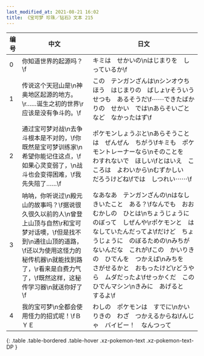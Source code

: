 ```yaml
---
last_modified_at: 2021-08-21 16:02
title: 《宝可梦 珍珠／钻石》文本 215
---
```

| 编号 | 中文 | 日文 |
| ---- | ---- | ---- |
| 0 | 你知道世界的起源吗？\f | キミは　せかいの\nはじまりを　しっているか\f |
| 1 | 传说这个天冠山是\n神奥地区起源的地方。\r……诞生之初的世界\r应该是没有争斗的。\f | この　テンガンざんは\nシンオウちほう　はじまりの　ばしょ\rそういう　せつも　あるそうだ\f⋯⋯できたばかりの　せかい　では\nあらそいごとなど　なかったはず\f |
| 2 | 通过宝可梦对战\n去争斗根本是不对的，\f你既然是宝可梦训练家\n希望你能记住这点，\f如果心灵变弱了，\n战斗也会变得困难，\f我先失陪了……\f | ポケモンしょうぶと\nあらそうことは　ぜんぜん　ちがう\fキミも　ポケモントレーナーなら\nそのことを　わすれないで　ほしい\fとはいえ　こころは　よわいから\nむずかしい　だろうけどね\fでは　しつれい⋯⋯\f |
| 3 | 呐呐，你听说过\n殿元山的故事吗？\f据说很久很久以前的人\n曾登上山顶与自然\r和宝可梦对话噢，\f但是找不到\n通往山顶的道路，\f还以为使用这怪力的秘传机器\n就能找到路了，\r看来是白费力气了，\f既然这样，这秘传学习器\n就送你好了\f | なあなあ　テンガンざんの\nはなし　きいたこと　ある？\fなんでも　おおむかしの　ひとは\nちょうじょうに　のぼって　しぜんや\rポケモンと　はなしていたんだってよ\fだけど　ちょうじょうに　のぼるための\nみちが　ないんだな　これが\fこの　かいりきの　ひでんを　つかえば\nみちを　さがせるかと　おもったけど\rどうやら　ムダだったよ\fせっかくだ　この　ひでんマシン\nきみに　あげると　するよ\f |
| 4 | 我的宝可梦\n全都会使用怪力的招式呢！\fＢＹＥ | わしの　ポケモンは　すでに\nかいりきの　わざ　つかえるからね\fんじゃ　バイビー！　なんつって |
{: .table .table-bordered .table-hover .xz-pokemon-text .xz-pokemon-text-DP }